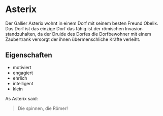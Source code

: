 # Asterix
Der Gallier Asterix wohnt in einem Dorf mit seinem besten Freund Obelix. Das Dorf ist das einzige Dorf das fähig ist der römischen Invasion standzuhalten, da der Druide des Dorfes die Dorfbewohner mit einem Zaubertrank versorgt der ihnen übermenschliche Kräfte verleiht.
## Eigenschaften
* motiviert
* engagiert
* ehrlich
* intelligent
* klein

As Asterix said:

>Die spinnen,
>die Römer!